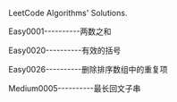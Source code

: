 LeetCode Algorithms' Solutions.

Easy0001----------两数之和

Easy0020----------有效的括号

Easy0026----------删除排序数组中的重复项

Medium0005----------最长回文子串
